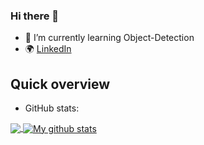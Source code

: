 ### Hi there 👋



- 🌱 I’m currently learning Object-Detection
- :earth_africa: [LinkedIn](https://www.linkedin.com/in/orkun-alkan/)

## Quick overview
* GitHub stats:  
<a href="https://github.com/orkunalkan/github-readme-stats">
  <!-- Change the `github-readme-stats.anuraghazra1.vercel.app` to `github-readme-stats.vercel.app`  -->
  <img align="center" src="https://github-readme-stats.vercel.app/api/top-langs/?username=orkunalkan&langs_count=8" />
</a>
<a href="https://github.com/orkunalkan/github-readme-stats">
  <img align="center" src="https://github-readme-stats.orkunalkan.vercel.app/api?username=filiptronicek&show_icons=true&line_height=27&include_all_commits=true" alt="My github stats" />
</a>  
